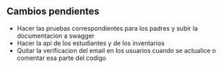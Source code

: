 ## Cambios pendientes

- Hacer las pruebas correspondientes para los padres y subir la documentacion a swagger
- Hacer la api de los estudiantes y de los inventarios 
- Quitar la verificacion del email en los usuarios cuando se actualice o comentar esa parte del codigo